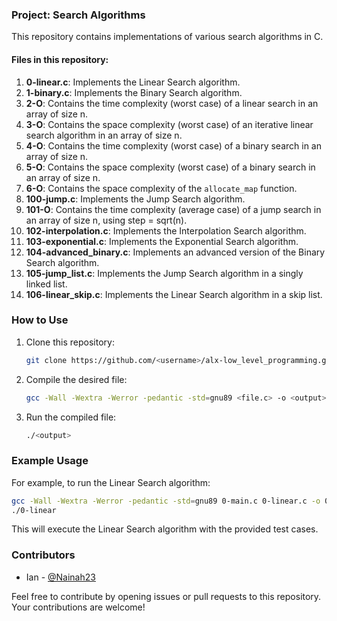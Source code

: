 ### Project: Search Algorithms

This repository contains implementations of various search algorithms in C.

#### Files in this repository:

1. **0-linear.c**: Implements the Linear Search algorithm.
2. **1-binary.c**: Implements the Binary Search algorithm.
3. **2-O**: Contains the time complexity (worst case) of a linear search in an array of size n.
4. **3-O**: Contains the space complexity (worst case) of an iterative linear search algorithm in an array of size n.
5. **4-O**: Contains the time complexity (worst case) of a binary search in an array of size n.
6. **5-O**: Contains the space complexity (worst case) of a binary search in an array of size n.
7. **6-O**: Contains the space complexity of the `allocate_map` function.
8. **100-jump.c**: Implements the Jump Search algorithm.
9. **101-O**: Contains the time complexity (average case) of a jump search in an array of size n, using step = sqrt(n).
10. **102-interpolation.c**: Implements the Interpolation Search algorithm.
11. **103-exponential.c**: Implements the Exponential Search algorithm.
12. **104-advanced_binary.c**: Implements an advanced version of the Binary Search algorithm.
13. **105-jump_list.c**: Implements the Jump Search algorithm in a singly linked list.
14. **106-linear_skip.c**: Implements the Linear Search algorithm in a skip list.

### How to Use

1. Clone this repository:

   ```bash
   git clone https://github.com/<username>/alx-low_level_programming.git
   ```

2. Compile the desired file:

   ```bash
   gcc -Wall -Wextra -Werror -pedantic -std=gnu89 <file.c> -o <output>
   ```

3. Run the compiled file:

   ```bash
   ./<output>
   ```

### Example Usage

For example, to run the Linear Search algorithm:

```bash
gcc -Wall -Wextra -Werror -pedantic -std=gnu89 0-main.c 0-linear.c -o 0-linear
./0-linear
```

This will execute the Linear Search algorithm with the provided test cases.

### Contributors

- Ian - [@Nainah23](https://github.com/Nainah23)

Feel free to contribute by opening issues or pull requests to this repository. Your contributions are welcome!

